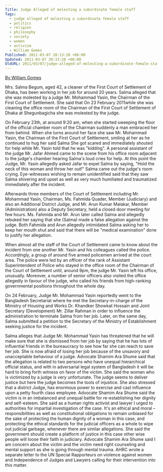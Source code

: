 ```yaml
---
Title: Judge Alleged of molesting a subordinate female staff
Tags:
  - judge alleged of molesting a subordinate female staff
  - politics
  - religion
  - philosophy
  - society
  - women
  - activism
  - William Gomes
Published: 2011-03-07 20:13:28 +06:00
Updated: 2011-03-07 20:13:28 +06:00
OldURL: 2011/03/07/judge-alleged-of-molesting-a-subordinate-female-staff/
---
```


<a href="https://www.youtube.com/watch?v=vEvZhlxesjY">By William Gomes</a>

Mrs. Salma Begum, aged 42, a cleaner of the First Court of Settlement of Dhaka, has been working in her job for around 20 years.
 Salma alleged that she was molested by a judge Mr. Mohammad Yasin, the Chairman of the First Court of Settlement. 
She said that On 23 February 2011while she was cleaning the office room of the Chairman of the First Court of Settlement of Dhaka at Shegunbagicha she was molested by the judge. 

 On February 23th, at around 9:20 am, when she started sweeping the floor of the official chamber room of the Chairman suddenly a man embraced her from behind. When she turns around her face she saw Mr. Mohammad Yasin, the Chairman of the First Court of Settlement, smiling at her as he continued to hug her said Salma
She got scared and immediately shouted for help while Mr. Yasin told that he was "kidding". A personal assistant of the judge Mr. Jafar Ahmed came to the scene from his office room adjacent to the judge's chamber hearing Salma's loud cries for help. 
At this point the Judge, Mr. Yasin allegedly asked Jafar to expel Salma by saying, "Hold the neck of this woman and throw her out!" Salma came out the judge's room crying. 
Eye-witnesses wishing to remain unidentified said that they saw Salma shivering and upset as well as very much humiliated and traumatized immediately after the incident.

Afterwards three members of the Court of Settlement including Mr. Mohammad Yasin, Chairman, Ms. Fahmida Quader, Member (Judiciary) and also an Additional District Judge, and Mr. Arun Kumar Malakar, Member (Administration) also a Deputy Secretary, held a closed door meeting for few hours. Ms. Fahmida and Mr. Arun later called Salma and allegedly rebuked her saying that she (Salma) made a false allegation against the judge. Both Fahmida and Arun allegedly intimidated Salma asking her to keep her mouth shut and said that there will be "medical examination" done to justify her allegation.

When almost all the staff of the Court of Settlement came to know about the incident from one another Mr. Yasin and his colleagues called the police. Accordingly, a group of around five armed policemen arrived at the court area. The police were led by an officer of the rank of Assistant Superintendent of Police who stayed in the office room of the Chairman of the Court of Settlement until, around 9pm, the judge Mr. Yasin left his office, unusually. Moreover, a number of senior officers also visited the office allegedly in favour of the judge, who called his friends from high-ranking governmental positions throughout the whole day.



On 24 February, Judge Mr. Mohammad Yasin reportedly went to the Bangladesh Secretariat where he met the Secretary-in-charge of the Ministry of Housing and Works Dr. Khandker Showkat Hossain and Joint Secretary (Development) Mr. Zillar Rahman in order to influence the administration to terminate Salma from her job. Later, on the same day, Salma submitted a petition to the Secretary of the Ministry of Establishment seeking justice for the incident.



Salma alleges that Judge Mr. Mohammad Yasin has threatened that he will make sure that she is dismissed from her job by saying that he has lots of influential friends in the bureaucracy to see how far she can reach to save her job. She is now afraid of losing her job because of the unsavory and unacceptable behaviour of a judge.
 Advocate Shamim Ara Shume said that the allegation is related to two persons who have unequal hierarchical official status, and with in adversarial legal system of Bangladesh it will be hard to bring forth witness on favor of the victim. 
She said the woman who is victimized by a judge is very unfortunate. The judge seems to deliver justice but here the judge becomes the tools of injustice. 
She also stressed that a district Judge, has enormous power to exercise and cast influence upon a petty fourth class employee. 
Advocate Shamim Ara Shume said the victim is in an imbalanced and unequal battle for re-establishing her dignity and self-esteem.
She said as a human rights activist and lawyer I urged to authorities for impartial investigation of the case. It's an ethical and moral – responsibilities as well as constitutional obligations to remain unbiased for the sake of protecting the human dignity of a woman in this case, and protecting the ethical standards for the judicial officers as a whole to wipe out judicial garbage, whenever there are similar allegations.
She said the government should create a platform of justice in this case other wise people will loose their faith in judiciary. 
Advocate Shamim Ara Shume said I am concern about the victim and the victim need right counseling and mental support as she is going through mental trauma. 
AHRC wrote a separate letter to the UN Special Rapporteurs on violence against women and Independence of Judges and Lawyers calling for their intervention into this matter.




